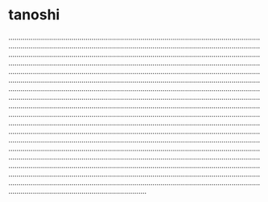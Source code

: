 # tanoshi

............................................................................................................................................................................................................................................................................................................................................................................................................................................................................................................................................................................................................................................................................................................................................................................................................................................................................................................................................................................................................................................................................................................................................................................................................................................................................................................................................................................................................................................................................................................................................................................................................................................................................................................................................................................................................................................................................................................................................................................................................................................................................................................................................................................................................................................................................................................................................................................................